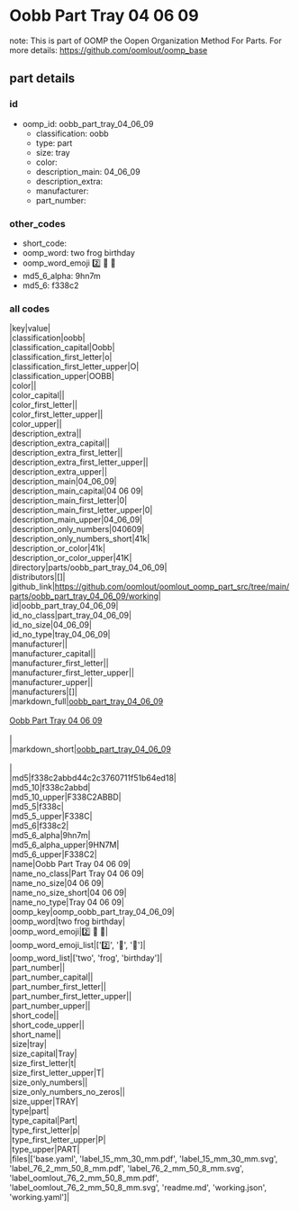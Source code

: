 # Oobb Part Tray 04 06 09  

note: This is part of OOMP the Oopen Organization Method For Parts. For more details: https://github.com/oomlout/oomp_base

##  part details





### id
* oomp_id: oobb_part_tray_04_06_09
  * classification: oobb
  * type: part
  * size: tray
  * color: 
  * description_main: 04_06_09
  * description_extra: 
  * manufacturer: 
  * part_number: 

### other_codes
* short_code: 
* oomp_word: two frog birthday
* oomp_word_emoji :two: :frog: :birthday:
* md5_6_alpha: 9hn7m
* md5_6: f338c2

### all codes 
|key|value|  
|classification|oobb|  
|classification_capital|Oobb|  
|classification_first_letter|o|  
|classification_first_letter_upper|O|  
|classification_upper|OOBB|  
|color||  
|color_capital||  
|color_first_letter||  
|color_first_letter_upper||  
|color_upper||  
|description_extra||  
|description_extra_capital||  
|description_extra_first_letter||  
|description_extra_first_letter_upper||  
|description_extra_upper||  
|description_main|04_06_09|  
|description_main_capital|04 06 09|  
|description_main_first_letter|0|  
|description_main_first_letter_upper|0|  
|description_main_upper|04_06_09|  
|description_only_numbers|040609|  
|description_only_numbers_short|41k|  
|description_or_color|41k|  
|description_or_color_upper|41K|  
|directory|parts/oobb_part_tray_04_06_09|  
|distributors|[]|  
|github_link|https://github.com/oomlout/oomlout_oomp_part_src/tree/main/parts/oobb_part_tray_04_06_09/working|  
|id|oobb_part_tray_04_06_09|  
|id_no_class|part_tray_04_06_09|  
|id_no_size|04_06_09|  
|id_no_type|tray_04_06_09|  
|manufacturer||  
|manufacturer_capital||  
|manufacturer_first_letter||  
|manufacturer_first_letter_upper||  
|manufacturer_upper||  
|manufacturers|[]|  
|markdown_full|[oobb_part_tray_04_06_09](https://github.com/oomlout/oomlout_oomp_part_src/tree/main/parts/oobb_part_tray_04_06_09/working)<br>[](https://github.com/oomlout/oomlout_oomp_part_src/tree/main/parts/oobb_part_tray_04_06_09/working)<br>[Oobb Part Tray 04 06 09](https://github.com/oomlout/oomlout_oomp_part_src/tree/main/parts/oobb_part_tray_04_06_09/working)<br><br>|  
|markdown_short|[oobb_part_tray_04_06_09](https://github.com/oomlout/oomlout_oomp_part_src/tree/main/parts/oobb_part_tray_04_06_09/working)<br><br>|  
|md5|f338c2abbd44c2c3760711f51b64ed18|  
|md5_10|f338c2abbd|  
|md5_10_upper|F338C2ABBD|  
|md5_5|f338c|  
|md5_5_upper|F338C|  
|md5_6|f338c2|  
|md5_6_alpha|9hn7m|  
|md5_6_alpha_upper|9HN7M|  
|md5_6_upper|F338C2|  
|name|Oobb Part Tray 04 06 09|  
|name_no_class|Part Tray 04 06 09|  
|name_no_size|04 06 09|  
|name_no_size_short|04 06 09|  
|name_no_type|Tray 04 06 09|  
|oomp_key|oomp_oobb_part_tray_04_06_09|  
|oomp_word|two frog birthday|  
|oomp_word_emoji|:two: :frog: :birthday:|  
|oomp_word_emoji_list|[':two:', ':frog:', ':birthday:']|  
|oomp_word_list|['two', 'frog', 'birthday']|  
|part_number||  
|part_number_capital||  
|part_number_first_letter||  
|part_number_first_letter_upper||  
|part_number_upper||  
|short_code||  
|short_code_upper||  
|short_name||  
|size|tray|  
|size_capital|Tray|  
|size_first_letter|t|  
|size_first_letter_upper|T|  
|size_only_numbers||  
|size_only_numbers_no_zeros||  
|size_upper|TRAY|  
|type|part|  
|type_capital|Part|  
|type_first_letter|p|  
|type_first_letter_upper|P|  
|type_upper|PART|  
|files|['base.yaml', 'label_15_mm_30_mm.pdf', 'label_15_mm_30_mm.svg', 'label_76_2_mm_50_8_mm.pdf', 'label_76_2_mm_50_8_mm.svg', 'label_oomlout_76_2_mm_50_8_mm.pdf', 'label_oomlout_76_2_mm_50_8_mm.svg', 'readme.md', 'working.json', 'working.yaml']|  
